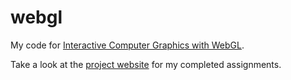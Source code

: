 # webgl
My code for [Interactive Computer Graphics with WebGL][0].

Take a look at the [project website][1] for my completed assignments.

[0]: https://class.coursera.org/webgl-001/ "coursera.org"
[1]: http://wachr.github.io/webgl "WebGL by wachr"
